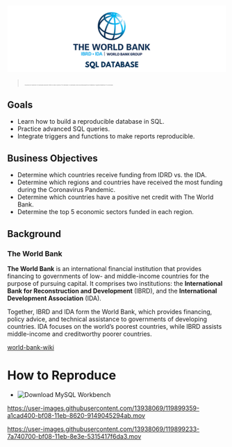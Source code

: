 ![header](./visuals/World-Bank-Database-Header.png)

> <span style="font-size:2px;">*This project isn't endorsed by The World Bank and doesn't reflect the views or opinions of The World Bank. The World Bank, and all associated properties are trademarks or registered trademarks of The World Bank.*</span>

<h2>Goals</h2>

- Learn how to build a reproducible database in SQL.
- Practice advanced SQL queries.
- Integrate triggers and functions to make reports reproducible.

<h2>Business Objectives</h2>

- Determine which countries receive funding from IDRD vs. the IDA.
- Determine which regions and countries have received the most funding during the Coronavirus Pandemic.
- Determine which countries have a positive net credit with The World Bank.
- Determine the top 5 economic sectors funded in each region.

## Background

### The World Bank
<strong>The World Bank</strong> is an international financial institution that provides financing to governments of low- and middle-income countries for the purpose of pursuing capital. It comprises two institutions: the **International Bank for Reconstruction and Development** (IBRD), and the **International Development Association** (IDA).


Together, IBRD and IDA form the World Bank, which provides financing, policy advice, and technical assistance to governments of developing countries.  IDA focuses on the world’s poorest countries, while IBRD assists middle-income and creditworthy poorer countries.  

[world-bank-wiki](https://en.wikipedia.org/wiki/World_Bank)


# How to Reproduce
- ![Download MySQL Workbench](https://dev.mysql.com/downloads/workbench/)

https://user-images.githubusercontent.com/13938069/119899359-a1cad400-bf08-11eb-8620-9149045294ab.mov


https://user-images.githubusercontent.com/13938069/119899233-7a740700-bf08-11eb-8e3e-5315417f6da3.mov

